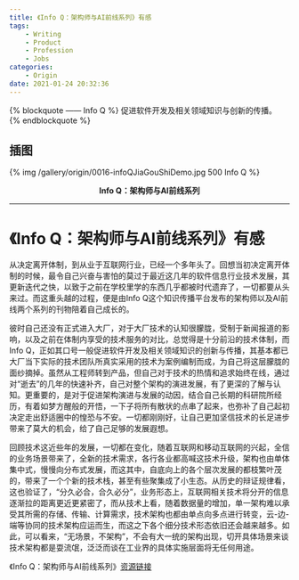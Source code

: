 ```yaml
---
title: 《Info Q：架构师与AI前线系列》有感
tags: 
	- Writing
	- Product
	- Profession
	- Jobs
categories: 
	- Origin
date: 2021-01-24 20:32:36
---
```


{% blockquote —— Info Q %}
促进软件开发及相关领域知识与创新的传播。
{% endblockquote %}
<!-- more -->

## 插图
{% img /gallery/origin/0016-infoQJiaGouShiDemo.jpg 500 Info Q %}
<p align="center"><b>Info Q：架构师与AI前线系列</b></p>

-----

# 《Info Q：架构师与AI前线系列》有感

从决定离开体制，到从业于互联网行业，已经一个多年头了。回想当初决定离开体制的时候，最令自己兴奋与害怕的莫过于最近这几年的软件信息行业技术发展，其更新迭代之快，以致于之前在学校里学的东西几乎都被时代遗弃了，一切都要从头来过。而这重头越的过程，便是由Info Q这个知识传播平台发布的架构师以及AI前线两个系列的刊物陪着自己成长的。

彼时自己还没有正式进入大厂，对于大厂技术的认知很朦胧，受制于新闻报道的影响，以及之前在体制内享受的技术服务的对比，总觉得是十分前沿的技术体制，而Info Q，正如其口号一般促进软件开发及相关领域知识的创新与传播，其基本都已大厂当下实际的技术团队所真实采用的技术为案例编制而成，为自己将这层朦胧的面纱摘掉。虽然从工程师转到产品，但自己对于技术的热情和追求始终在线，通过对“逝去”的几年的快速补齐，自己对整个架构的演进发展，有了更深的了解与认知。更重要的，是对于促进架构演进与发展的动因，结合自己长期的科研院所经历，有着如梦方醒般的开悟，一下子将所有散状的点串了起来，也弥补了自己起初决定走出舒适圈中的惶恐与不安。一切都刚刚好，让自己更加坚信技术的长足进步带来了莫大的机会，给了自己足够的发展遐想。

回顾技术这近些年的发展，一切都在变化，随着互联网和移动互联网的兴起，全信的业务场景带来了，全新的技术需求，各行各业都高喊这技术升级，架构也由单体集中式，慢慢向分布式发展，而这其中，自底向上的各个层次发展的都枝繁叶茂的，带来了一个个新的技术栈，甚至有些聚集成了小生态。从历史的辩证规律看，这也验证了，“分久必合，合久必分”，业务形态上，互联网相关技术将分开的信息逐渐拉的距离更近更紧密了，而从技术上看，随着数据量的增加，单一架构难以承受其所需的存储、传输、计算需求，技术架构也都由单点向多点进行转变，云-边-端等协同的技术架构应运而生，而这之下各个细分技术形态依旧还会越来越多。如此，可以看来，“无场景，不架构”，不会有大一统的架构出现，切开具体场景来谈技术架构都是耍流氓，泛泛而谈在工业界的具体实施层面将无任何用途。

《Info Q：架构师与AI前线系列》[资源链接](https://www.infoq.cn/topic/architecture)
